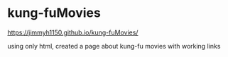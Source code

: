 # kung-fuMovies
https://jimmyh1150.github.io/kung-fuMovies/

using only html, created a page about kung-fu movies with working links
